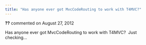 ```yaml
---
title: "Has anyone ever got MvcCodeRouting to work with T4MVC?"
---
```

<div id="comment-904815" class="discussion-comment op">
   <div class="discussion-header"><b>??</b> commented on 
      <time datetime="2012-08-27T15:26:17.73-07:00" title="2012-08-27T15:26:17.73-07:00">August 27, 2012</time>
   </div>
   <div class="discussion-message">
<p>Has anyone ever got MvcCodeRouting to work with T4MVC? &nbsp;Just checking...</p>
</div>
</div>